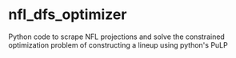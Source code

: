 # nfl_dfs_optimizer
Python code to scrape NFL projections and solve the constrained optimization problem of constructing a lineup using python's PuLP
